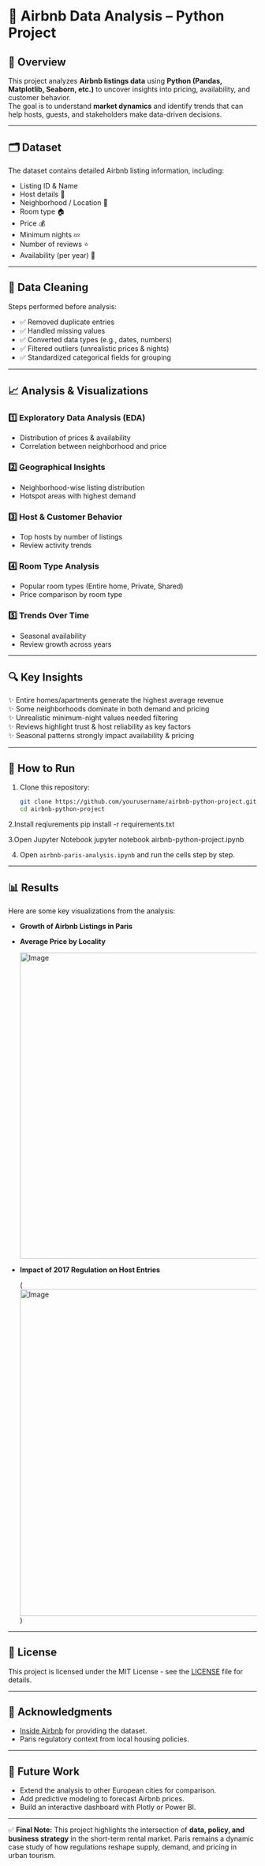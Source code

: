 # 🏡 Airbnb Data Analysis – Python Project  

## 🔎 Overview  
This project analyzes **Airbnb listings data** using **Python (Pandas, Matplotlib, Seaborn, etc.)** to uncover insights into pricing, availability, and customer behavior.  
The goal is to understand **market dynamics** and identify trends that can help hosts, guests, and stakeholders make data-driven decisions.  

---

## 🗂 Dataset  
The dataset contains detailed Airbnb listing information, including:  
- Listing ID & Name  
- Host details 👤  
- Neighborhood / Location 📍  
- Room type 🏠  
- Price 💰  
- Minimum nights 💤  
- Number of reviews ⭐  
- Availability (per year) 📅  

---

## 🔧 Data Cleaning  
Steps performed before analysis:  
- ✅ Removed duplicate entries  
- ✅ Handled missing values  
- ✅ Converted data types (e.g., dates, numbers)  
- ✅ Filtered outliers (unrealistic prices & nights)  
- ✅ Standardized categorical fields for grouping  

---

## 📈 Analysis & Visualizations  

### 1️⃣ Exploratory Data Analysis (EDA)  
- Distribution of prices & availability  
- Correlation between neighborhood and price  

### 2️⃣ Geographical Insights  
- Neighborhood-wise listing distribution  
- Hotspot areas with highest demand  

### 3️⃣ Host & Customer Behavior  
- Top hosts by number of listings  
- Review activity trends  

### 4️⃣ Room Type Analysis  
- Popular room types (Entire home, Private, Shared)  
- Price comparison by room type  

### 5️⃣ Trends Over Time  
- Seasonal availability  
- Review growth across years  

---

## 🔍 Key Insights  
✨ Entire homes/apartments generate the highest average revenue  
✨ Some neighborhoods dominate in both demand and pricing  
✨ Unrealistic minimum-night values needed filtering  
✨ Reviews highlight trust & host reliability as key factors  
✨ Seasonal patterns strongly impact availability & pricing  

---

## 🚀 How to Run  

1. Clone this repository:  
   ```bash
   git clone https://github.com/yourusername/airbnb-python-project.git
   cd airbnb-python-project
2.Install reqiurements
  pip install -r requirements.txt
  
3.Open Jupyter Notebook
  jupyter notebook airbnb-python-project.ipynb

4. Open `airbnb-paris-analysis.ipynb` and run the cells step by step.

---

## 📊 Results

Here are some key visualizations from the analysis:

* **Growth of Airbnb Listings in Paris**

  


* **Average Price by Locality**
  
  <img width="1002" height="621" alt="Image" src="https://github.com/user-attachments/assets/ddd0603b-6fca-4fbc-ab93-f373db40ba26" />

* **Impact of 2017 Regulation on Host Entries**
  

  (<img width="1008" height="663" alt="Image" src="https://github.com/user-attachments/assets/367081ff-1ec9-41ad-890d-fa1966091728" />)

---

## 📜 License

This project is licensed under the MIT License - see the [LICENSE](LICENSE) file for details.

---

## 🙌 Acknowledgments

* [Inside Airbnb](http://insideairbnb.com/) for providing the dataset.
* Paris regulatory context from local housing policies.

---

## 🚀 Future Work

* Extend the analysis to other European cities for comparison.
* Add predictive modeling to forecast Airbnb prices.
* Build an interactive dashboard with Plotly or Power BI.

---

✅ **Final Note:**
This project highlights the intersection of **data, policy, and business strategy** in the short-term rental market.
Paris remains a dynamic case study of how regulations reshape supply, demand, and pricing in urban tourism.
